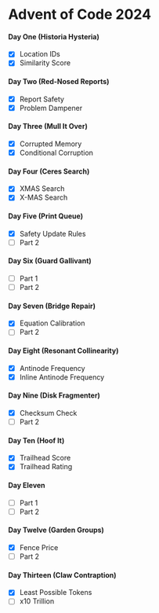 # Advent of Code 2024

#### Day One (Historia Hysteria)
- [x] Location IDs
- [x] Similarity Score

#### Day Two (Red-Nosed Reports)
- [x] Report Safety
- [x] Problem Dampener

#### Day Three (Mull It Over)
- [x] Corrupted Memory
- [x] Conditional Corruption

#### Day Four (Ceres Search)
- [x] XMAS Search
- [x] X-MAS Search

#### Day Five (Print Queue)
- [x] Safety Update Rules
- [ ] Part 2

#### Day Six (Guard Gallivant)
- [ ] Part 1
- [ ] Part 2

#### Day Seven (Bridge Repair)
- [x] Equation Calibration
- [ ] Part 2

#### Day Eight (Resonant Collinearity)
- [x] Antinode Frequency
- [x] Inline Antinode Frequency

#### Day Nine (Disk Fragmenter)
- [x] Checksum Check
- [ ] Part 2

#### Day Ten (Hoof It)
- [x] Trailhead Score
- [x] Trailhead Rating

#### Day Eleven
- [ ] Part 1
- [ ] Part 2

#### Day Twelve (Garden Groups)
- [x] Fence Price
- [ ] Part 2

#### Day Thirteen (Claw Contraption)
- [x] Least Possible Tokens
- [ ] x10 Trillion
